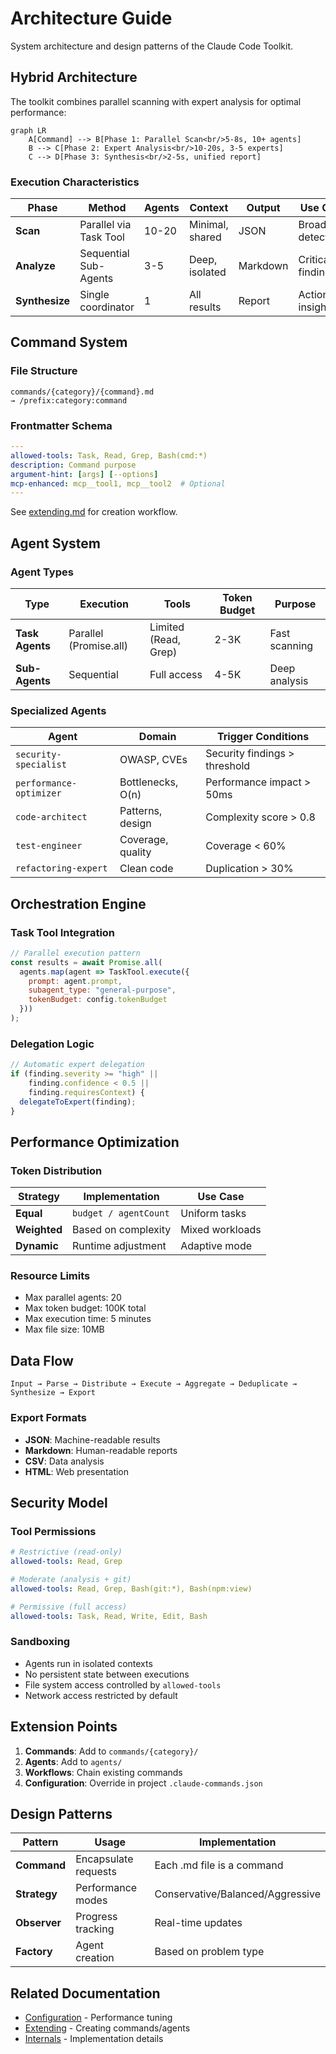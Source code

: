 # Architecture Guide

System architecture and design patterns of the Claude Code Toolkit.

## Hybrid Architecture

The toolkit combines parallel scanning with expert analysis for optimal performance:

```mermaid
graph LR
    A[Command] --> B[Phase 1: Parallel Scan<br/>5-8s, 10+ agents]
    B --> C[Phase 2: Expert Analysis<br/>10-20s, 3-5 experts]
    C --> D[Phase 3: Synthesis<br/>2-5s, unified report]
```

### Execution Characteristics

| Phase | Method | Agents | Context | Output | Use Case |
|-------|--------|--------|---------|--------|----------|
| **Scan** | Parallel via Task Tool | 10-20 | Minimal, shared | JSON | Broad detection |
| **Analyze** | Sequential Sub-Agents | 3-5 | Deep, isolated | Markdown | Critical findings |
| **Synthesize** | Single coordinator | 1 | All results | Report | Actionable insights |

## Command System

### File Structure
```
commands/{category}/{command}.md
→ /prefix:category:command
```

### Frontmatter Schema
```yaml
---
allowed-tools: Task, Read, Grep, Bash(cmd:*)
description: Command purpose
argument-hint: [args] [--options]
mcp-enhanced: mcp__tool1, mcp__tool2  # Optional
---
```

See [extending.md](extending.md#creating-commands) for creation workflow.

## Agent System

### Agent Types

| Type | Execution | Tools | Token Budget | Purpose |
|------|-----------|-------|--------------|---------|
| **Task Agents** | Parallel (Promise.all) | Limited (Read, Grep) | 2-3K | Fast scanning |
| **Sub-Agents** | Sequential | Full access | 4-5K | Deep analysis |

### Specialized Agents

| Agent | Domain | Trigger Conditions |
|-------|--------|-------------------|
| `security-specialist` | OWASP, CVEs | Security findings > threshold |
| `performance-optimizer` | Bottlenecks, O(n) | Performance impact > 50ms |
| `code-architect` | Patterns, design | Complexity score > 0.8 |
| `test-engineer` | Coverage, quality | Coverage < 60% |
| `refactoring-expert` | Clean code | Duplication > 30% |

## Orchestration Engine

### Task Tool Integration

```javascript
// Parallel execution pattern
const results = await Promise.all(
  agents.map(agent => TaskTool.execute({
    prompt: agent.prompt,
    subagent_type: "general-purpose",
    tokenBudget: config.tokenBudget
  }))
);
```

### Delegation Logic

```javascript
// Automatic expert delegation
if (finding.severity >= "high" || 
    finding.confidence < 0.5 ||
    finding.requiresContext) {
  delegateToExpert(finding);
}
```

## Performance Optimization

### Token Distribution

| Strategy | Implementation | Use Case |
|----------|---------------|----------|
| **Equal** | `budget / agentCount` | Uniform tasks |
| **Weighted** | Based on complexity | Mixed workloads |
| **Dynamic** | Runtime adjustment | Adaptive mode |

### Resource Limits

- Max parallel agents: 20
- Max token budget: 100K total
- Max execution time: 5 minutes
- Max file size: 10MB

## Data Flow

```
Input → Parse → Distribute → Execute → Aggregate → Deduplicate → Synthesize → Export
```

### Export Formats

- **JSON**: Machine-readable results
- **Markdown**: Human-readable reports
- **CSV**: Data analysis
- **HTML**: Web presentation

## Security Model

### Tool Permissions

```yaml
# Restrictive (read-only)
allowed-tools: Read, Grep

# Moderate (analysis + git)
allowed-tools: Read, Grep, Bash(git:*), Bash(npm:view)

# Permissive (full access)
allowed-tools: Task, Read, Write, Edit, Bash
```

### Sandboxing

- Agents run in isolated contexts
- No persistent state between executions
- File system access controlled by `allowed-tools`
- Network access restricted by default

## Extension Points

1. **Commands**: Add to `commands/{category}/`
2. **Agents**: Add to `agents/`
3. **Workflows**: Chain existing commands
4. **Configuration**: Override in project `.claude-commands.json`

## Design Patterns

| Pattern | Usage | Implementation |
|---------|-------|----------------|
| **Command** | Encapsulate requests | Each .md file is a command |
| **Strategy** | Performance modes | Conservative/Balanced/Aggressive |
| **Observer** | Progress tracking | Real-time updates |
| **Factory** | Agent creation | Based on problem type |

## Related Documentation

- [Configuration](configuration.md) - Performance tuning
- [Extending](extending.md) - Creating commands/agents
- [Internals](internals.md) - Implementation details